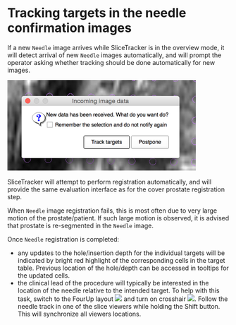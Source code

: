 # Tracking targets in the needle confirmation images

If a new `Needle` image arrives while SliceTracker is in the overview mode, it will detect arrival of new `Needle` images automatically, and will prompt the operator asking whether tracking should be done automatically for new images.

![](../images/new_needle_notification.png)

SliceTracker will attempt to perform registration automatically, and will provide the same evaluation interface as for the cover prostate registration step. 

When `Needle` image registration fails, this is most often due to very large motion of the prostate/patient. If such large motion is observed, it is advised that prostate is re-segmented in the `Needle` image.

Once `Needle` registration is completed:
* any updates to the hole/insertion depth for the individual targets will be indicated by bright red highlight of the corresponding cells in the target table. Previous location of the hole/depth can be accessed in tooltips for the updated cells.
* the clinical lead of the procedure will typically be interested in the location of the needle relative to the intended target. To help with this task, switch to the FourUp layout ![](../../SliceTracker/Resources/Icons/icon-four-up.png) and turn on crosshair ![](../../SliceTracker/Resources/Icons/icon-crosshair.png). Follow the needle track in one of the slice viewers while holding the Shift button. This will synchronize all viewers locations.

